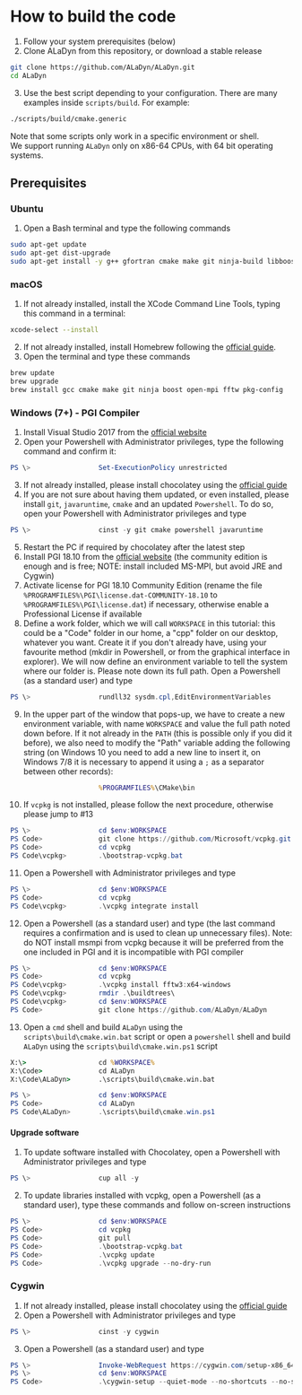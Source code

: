 # How to build the code

1) Follow your system prerequisites (below)
2) Clone ALaDyn from this repository, or download a stable release 

```bash
git clone https://github.com/ALaDyn/ALaDyn.git
cd ALaDyn
```

3) Use the best script depending to your configuration. There are many examples inside `scripts/build`. For example:

```bash
./scripts/build/cmake.generic
```

Note that some scripts only work in a specific environment or shell.  
We support running `ALaDyn` only on x86-64 CPUs, with 64 bit operating systems.

## Prerequisites

### Ubuntu

1) Open a Bash terminal and type the following commands

```bash
sudo apt-get update
sudo apt-get dist-upgrade
sudo apt-get install -y g++ gfortran cmake make git ninja-build libboost-all-dev libopenmpi-dev pkgconf libfftw3-dev pkg-config
```

### macOS

1) If not already installed, install the XCode Command Line Tools, typing this command in a terminal:

```bash
xcode-select --install
```

2) If not already installed, install Homebrew following the [official guide](https://brew.sh/index_it.html).
3) Open the terminal and type these commands

```bash
brew update
brew upgrade
brew install gcc cmake make git ninja boost open-mpi fftw pkg-config
```

### Windows (7+) - PGI Compiler

1) Install Visual Studio 2017 from the [official website](https://www.visualstudio.com/)
2) Open your Powershell with Administrator privileges, type the following command and confirm it:

```PowerShell
PS \>                 Set-ExecutionPolicy unrestricted
```

3) If not already installed, please install chocolatey using the [official guide](http://chocolatey.org)
4) If you are not sure about having them updated, or even installed, please install `git`, `javaruntime`, `cmake` and an updated `Powershell`. To do so, open your Powershell with Administrator privileges and type

```PowerShell
PS \>                 cinst -y git cmake powershell javaruntime
```

5) Restart the PC if required by chocolatey after the latest step
6) Install PGI 18.10 from the [official website](https://www.pgroup.com/products/community.htm) (the community edition is enough and is free; NOTE: install included MS-MPI, but avoid JRE and Cygwin)
7) Activate license for PGI 18.10 Community Edition (rename the file `%PROGRAMFILES%\PGI\license.dat-COMMUNITY-18.10` to `%PROGRAMFILES%\PGI\license.dat`) if necessary, otherwise enable a Professional License if available
8) Define a work folder, which we will call `WORKSPACE` in this tutorial: this could be a "Code" folder in our home, a "cpp" folder on our desktop, whatever you want. Create it if you don't already have, using your favourite method (mkdir in Powershell, or from the graphical interface in explorer). We will now define an environment variable to tell the system where our folder is. Please note down its full path. Open a Powershell (as a standard user) and type

```PowerShell
PS \>                 rundll32 sysdm.cpl,EditEnvironmentVariables
```

9) In the upper part of the window that pops-up, we have to create a new environment variable, with name `WORKSPACE` and value the full path noted down before.
If it not already in the `PATH` (this is possible only if you did it before), we also need to modify the "Path" variable adding the following string (on Windows 10 you need to add a new line to insert it, on Windows 7/8 it is necessary to append it using a `;` as a separator between other records):

```cmd
                      %PROGRAMFILES%\CMake\bin
```

10) If `vcpkg` is not installed, please follow the next procedure, otherwise please jump to #13

```PowerShell
PS \>                 cd $env:WORKSPACE
PS Code>              git clone https://github.com/Microsoft/vcpkg.git
PS Code>              cd vcpkg
PS Code\vcpkg>        .\bootstrap-vcpkg.bat
```

11) Open a Powershell with Administrator privileges and type

```PowerShell
PS \>                 cd $env:WORKSPACE
PS Code>              cd vcpkg
PS Code\vcpkg>        .\vcpkg integrate install
```

12) Open a Powershell (as a standard user) and type (the last command requires a confirmation and is used to clean up unnecessary files). Note: do NOT install msmpi from vcpkg because it will be preferred from the one included in PGI and it is incompatible with PGI compiler

```PowerShell
PS \>                 cd $env:WORKSPACE
PS Code>              cd vcpkg
PS Code\vcpkg>        .\vcpkg install fftw3:x64-windows
PS Code\vcpkg>        rmdir .\buildtrees\
PS Code\vcpkg>        cd $env:WORKSPACE
PS Code>              git clone https://github.com/ALaDyn/ALaDyn
```

13) Open a `cmd` shell and build `ALaDyn` using the `scripts\build\cmake.win.bat` script or open a `powershell` shell and build `ALaDyn` using the `scripts\build\cmake.win.ps1` script

```cmd
X:\>                  cd %WORKSPACE%
X:\Code>              cd ALaDyn
X:\Code\ALaDyn>       .\scripts\build\cmake.win.bat
```

```PowerShell
PS \>                 cd $env:WORKSPACE
PS Code>              cd ALaDyn
PS Code\ALaDyn>       .\scripts\build\cmake.win.ps1
```

#### Upgrade software

1) To update software installed with Chocolatey, open a Powershell with Administrator privileges and type

```PowerShell
PS \>                 cup all -y
```

2) To update libraries installed with vcpkg, open a Powershell (as a standard user), type these commands and follow on-screen instructions

```PowerShell
PS \>                 cd $env:WORKSPACE
PS Code>              cd vcpkg
PS Code>              git pull
PS Code>              .\bootstrap-vcpkg.bat
PS Code>              .\vcpkg update
PS Code>              .\vcpkg upgrade --no-dry-run
```

### Cygwin

1) If not already installed, please install chocolatey using the [official guide](http://chocolatey.org)
2) Open a Powershell with Administrator privileges and type

```PowerShell
PS \>                 cinst -y cygwin
```

3) Open a Powershell (as a standard user) and type

```PowerShell
PS \>                 Invoke-WebRequest https://cygwin.com/setup-x86_64.exe -OutFile $env:WORKSPACE\cygwin-setup.exe
PS \>                 cd $env:WORKSPACE
PS Code>              .\cygwin-setup --quiet-mode --no-shortcuts --no-startmenu --no-desktop --upgrade-also --packages gcc-g++,libopenmpi-devel,gcc-fortran,cmake,fftw3,libfftw3-devel,libboost-devel,zlib-devel,pkg-config
```

